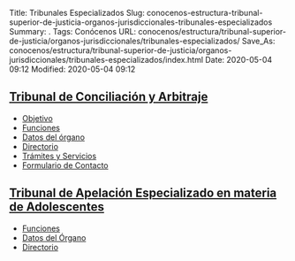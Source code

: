 Title: Tribunales Especializados
Slug: conocenos-estructura-tribunal-superior-de-justicia-organos-jurisdiccionales-tribunales-especializados
Summary: .
Tags: Conócenos
URL: conocenos/estructura/tribunal-superior-de-justicia/organos-jurisdiccionales/tribunales-especializados/
Save_As: conocenos/estructura/tribunal-superior-de-justicia/organos-jurisdiccionales/tribunales-especializados/index.html
Date: 2020-05-04 09:12
Modified: 2020-05-04 09:12



## [Tribunal de Conciliación y Arbitraje](tribunal-de-conciliacion-y-arbitraje/)

- [Objetivo](tribunal-de-conciliacion-y-arbitraje/objetivo/)
- [Funciones](tribunal-de-conciliacion-y-arbitraje/funciones/)
- [Datos del órgano](tribunal-de-conciliacion-y-arbitraje/datos-del-organo/)
- [Directorio](tribunal-de-conciliacion-y-arbitraje/directorio/)
- [Trámites y Servicios](tribunal-de-conciliacion-y-arbitraje/tramites/)
- [Formulario de Contacto](tribunal-de-conciliacion-y-arbitraje/formulario-de-contacto/)

## [Tribunal de Apelación Especializado en materia de Adolescentes](tribunal-de-apelacion-especializado-en-materia-de-adolescentes/)

- [Funciones](tribunal-de-apelacion-especializado-en-materia-de-adolescentes/funciones/)
- [Datos del Órgano](tribunal-de-apelacion-especializado-en-materia-de-adolescentes/datos-del-organo/)
- [Directorio](tribunal-de-apelacion-especializado-en-materia-de-adolescentes/directorio/)



